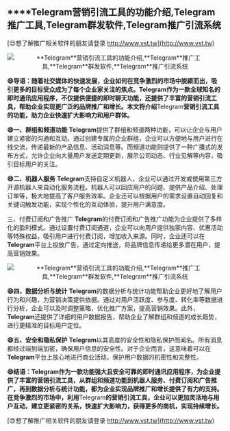 ## ****Telegram**营销引流工具的功能介绍,**Telegram**推广工具,**Telegram**群发软件,**Telegram**推广引流系统**

[😍想了解推广相关软件的朋友请登录 http://www.vst.tw](http://www.vst.tw)

 <center><img src="https://vst.tw/MP4/tuiguang/png/0.png" alt="**Telegram**营销引流工具的功能介绍,**Telegram**推广工具,**Telegram**群发软件,**Telegram**推广引流系统"></center>

**😄导语：随着社交媒体的快速发展，企业如何在竞争激烈的市场中脱颖而出，吸引更多的目标受众成为了每个企业家关注的焦点。**Telegram**作为一款全球知名的即时通讯应用程序，不仅提供便捷的即时聊天功能，还提供了丰富的营销引流工具，帮助企业实现更广泛的品牌推广和增长。本文将介绍**Telegram**营销引流工具的功能，助力企业快速扩大影响力和用户群体。**

**😄一、群组和频道功能**
**Telegram**提供了群组和频道两种功能，可以让企业与用户建立紧密的沟通和互动。通过创建专属的企业群组，企业可以方便地与用户进行在线交流，传递最新的产品信息、活动消息等。而频道功能则提供了一种广播式的发布方式，允许企业向大量用户发送定期更新，展示公司动态、行业见解等内容，吸引目标用户的关注。

**😄二、机器人服务**
**Telegram**支持自定义机器人，企业可以通过开发或使用第三方开源机器人来自动化服务流程。机器人可以回应用户的问题、提供产品介绍、处理订单等，极大地提高了客户服务效率。企业还可以根据用户的需求设置自动回复和关键词触发功能，实现个性化的互动体验，提升用户满意度。

三、付费订阅和广告推广
**Telegram**的付费订阅和广告推广功能为企业提供了多样化的盈利模式。通过设置付费订阅通道，企业可以向用户提供独家内容、优惠活动等特殊权益，吸引用户进行付费订阅，增加收入来源。同时，企业还可以在**Telegram**平台上投放广告，通过定向推送，将品牌信息传递给更多潜在用户，提高营销效果。

 <center><img src="https://vst.tw/MP4/tuiguang/png/2.png" alt="**Telegram**营销引流工具的功能介绍,**Telegram**推广工具,**Telegram**群发软件,**Telegram**推广引流系统"></center>

**😄四、数据分析与统计**
**Telegram**的数据分析与统计功能帮助企业更好地了解用户行为和兴趣，为营销决策提供依据。通过对用户活跃度、参与度、转化率等数据进行分析，企业可以及时调整策略，优化推广方案，提高营销效果。此外，**Telegram**还提供了详细的用户数据报告，帮助企业了解群组和频道的成长趋势，进行更精准的目标用户定位。

**😄五、安全和隐私保护**
**Telegram**以其高度的安全性和隐私保护而闻名。所有消息都经过端到端加密，确保用户信息的安全性。对于企业而言，这意味着可以在**Telegram**平台上放心地进行商业活动，保护用户数据的机密性和完整性。

**😄结语：**Telegram**作为一款功能强大且安全可靠的即时通讯应用程序，为企业提供了丰富的营销引流工具，从群组和频道功能到机器人服务、付费订阅和广告推广，再到数据分析与统计功能，都为企业实现品牌推广和增长提供了有力的支持。在竞争激烈的市场中，利用**Telegram**的营销引流工具，企业可以更加灵活地与用户互动，建立更紧密的关系，快速扩大影响力，获得更多的商机，实现持续增长。**

[😍想了解推广相关软件的朋友请登录 http://www.vst.tw](http://www.vst.tw)



